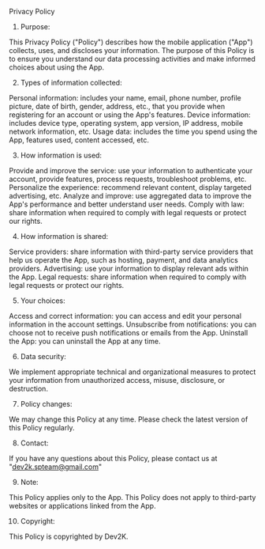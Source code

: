 Privacy Policy

1. Purpose:

This Privacy Policy ("Policy") describes how the mobile application ("App") collects, uses, and discloses your information. The purpose of this Policy is to ensure you understand our data processing activities and make informed choices about using the App.

2. Types of information collected:

Personal information: includes your name, email, phone number, profile picture, date of birth, gender, address, etc., that you provide when registering for an account or using the App's features.
Device information: includes device type, operating system, app version, IP address, mobile network information, etc.
Usage data: includes the time you spend using the App, features used, content accessed, etc.

3. How information is used:

Provide and improve the service: use your information to authenticate your account, provide features, process requests, troubleshoot problems, etc.
Personalize the experience: recommend relevant content, display targeted advertising, etc.
Analyze and improve: use aggregated data to improve the App's performance and better understand user needs.
Comply with law: share information when required to comply with legal requests or protect our rights.

4. How information is shared:

Service providers: share information with third-party service providers that help us operate the App, such as hosting, payment, and data analytics providers.
Advertising: use your information to display relevant ads within the App.
Legal requests: share information when required to comply with legal requests or protect our rights.

5. Your choices:

Access and correct information: you can access and edit your personal information in the account settings.
Unsubscribe from notifications: you can choose not to receive push notifications or emails from the App.
Uninstall the App: you can uninstall the App at any time.

6. Data security:

We implement appropriate technical and organizational measures to protect your information from unauthorized access, misuse, disclosure, or destruction.

7. Policy changes:

We may change this Policy at any time. Please check the latest version of this Policy regularly.

8. Contact:

If you have any questions about this Policy, please contact us at "dev2k.spteam@gmail.com"

9. Note:

This Policy applies only to the App.
This Policy does not apply to third-party websites or applications linked from the App.

10. Copyright:

This Policy is copyrighted by Dev2K.
